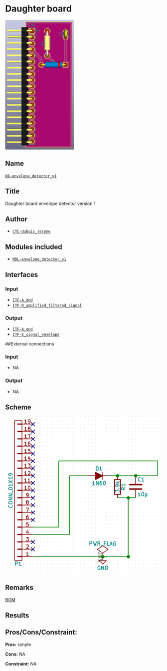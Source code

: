 # Daughter board
![](viewme.png)

## Name
[`DB-envelope_detector_v1`]()

## Title
Daughter board envelope detector version 1

## Author
* [`CTC-dubois_jerome`]()

## Modules included
* [`MDL-envelope_detector_v1`]()

## Interfaces
### Input
* [`ITF-A_gnd`]()
* [`ITF-D_amplified_filtered_signal`]()

### Output
* [`ITF-A_gnd`]()
* [`ITF-E_signal_envelope`]()

##External connections
### Input
* NA

### Output
* NA

## Scheme
![](images/scheme.png)

## Remarks
[BOM](./src/DB-envelope_detector_v1.csv)

## Results

## Pros/Cons/Constraint:

**Pros:** simple

**Cons:** NA

**Constraint:** NA
